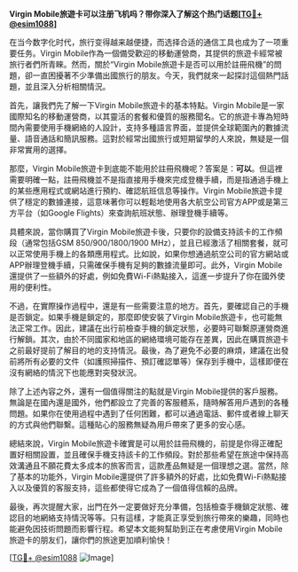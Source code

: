 **Virgin Mobile旅遊卡可以注册飞机吗？带你深入了解这个热门话题[[TG💪+ @esim1088](https://t.me/s/esim1088)]**

在当今数字化时代，旅行变得越来越便捷，而选择合适的通信工具也成为了一项重要任务。Virgin Mobile作為一個備受歡迎的移動運營商，其提供的旅遊卡經常被旅行者們所青睞。然而，關於“Virgin Mobile旅遊卡是否可以用於註冊飛機”的問題，卻一直困擾著不少準備出國旅行的朋友。今天，我們就來一起探討這個熱門話題，並且深入分析相關情況。

首先，讓我們先了解一下Virgin Mobile旅遊卡的基本特點。Virgin Mobile是一家國際知名的移動運營商，以其靈活的套餐和優質的服務聞名。它的旅遊卡專為短時間內需要使用手機網絡的人設計，支持多種語言界面，並提供全球範圍內的數據流量、語音通話和簡訊服務。這對於經常出國旅行或短期留學的人來說，無疑是一個非常實用的選擇。

那麼，Virgin Mobile旅遊卡到底能不能用於註冊飛機呢？答案是：**可以**。但這裡需要明確一點，註冊飛機並不是指直接用手機來完成登機手續，而是指通過手機上的某些應用程式或網站進行預約、確認航班信息等操作。Virgin Mobile旅遊卡提供了穩定的數據連接，這意味著你可以輕鬆地使用各大航空公司官方APP或是第三方平台（如Google Flights）來查詢航班狀態、辦理登機手續等。

具體來說，當你購買了Virgin Mobile旅遊卡後，只要你的設備支持該卡的工作頻段（通常包括GSM 850/900/1800/1900 MHz），並且已經激活了相關套餐，就可以正常使用手機上的各類應用程式。比如說，如果你想通過航空公司的官方網站或APP辦理登機手續，只需確保手機有足夠的數據流量即可。此外，Virgin Mobile還提供了一些額外的好處，例如免費Wi-Fi熱點接入，這進一步提升了你在國外使用的便利性。

不過，在實際操作過程中，還是有一些需要注意的地方。首先，要確認自己的手機是否鎖定。如果手機是鎖定的，那麼即使安裝了Virgin Mobile旅遊卡，也可能無法正常工作。因此，建議在出行前檢查手機的鎖定狀態，必要時可聯繫原運營商進行解鎖。其次，由於不同國家和地區的網絡環境可能存在差異，因此在購買旅遊卡之前最好提前了解目的地的支持情況。最後，為了避免不必要的麻煩，建議在出發前將所有必要的文件（如護照掃描件、預訂確認單等）保存到手機中，這樣即便在沒有網絡的情況下也能應對突發狀況。

除了上述內容之外，還有一個值得關注的點就是Virgin Mobile提供的客戶服務。無論是在國內還是國外，他們都設立了完善的客服體系，隨時解答用戶遇到的各種問題。如果你在使用過程中遇到了任何困難，都可以通過電話、郵件或者線上聊天的方式與他們聯繫。這種貼心的服務無疑為用戶帶來了更多的安心感。

總結來說，Virgin Mobile旅遊卡確實是可以用於註冊飛機的，前提是你得正確配置好相關設置，並且確保手機支持該卡的工作頻段。對於那些希望在旅途中保持高效溝通且不願花費太多成本的旅客而言，這款產品無疑是一個理想之選。當然，除了基本的功能外，Virgin Mobile還提供了許多額外的好處，比如免費Wi-Fi熱點接入以及優質的客服支持，這些都使得它成為了一個值得信賴的品牌。

最後，再次提醒大家，出門在外一定要做好充分準備，包括檢查手機鎖定狀態、確認目的地網絡支持情況等等。只有這樣，才能真正享受到旅行帶來的樂趣，同時也能避免因技術問題而影響行程。希望本文能夠幫助到正在考慮使用Virgin Mobile旅遊卡的朋友们，讓你們的旅途更加順利愉快！

[[TG💪+ @esim1088](https://t.me/s/esim1088) ![Image](https://i.postimg.cc/4NQfJmqS/Snipaste-2025-05-13-00-14-12.png)]